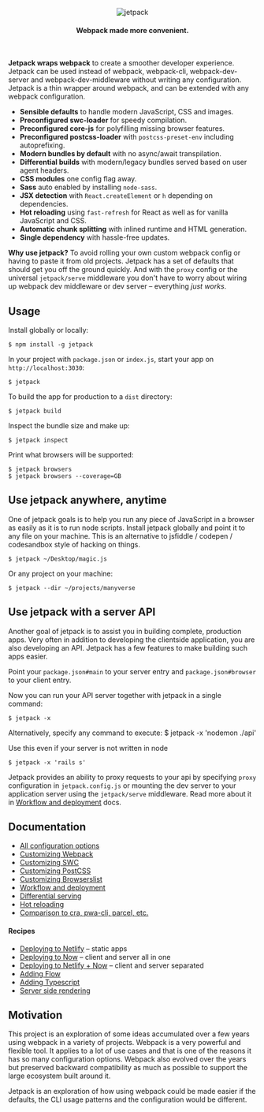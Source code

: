 <p align="center">
  <img src="https://user-images.githubusercontent.com/324440/48484676-a1690280-e80e-11e8-9835-14c6b0c5bb98.png" alt="jetpack" title="jetpack">
</p>

<h4 align="center">Webpack made more convenient.</h4>
<br />

**Jetpack wraps webpack** to create a smoother developer experience. Jetpack can be used instead of webpack, webpack-cli, webpack-dev-server and webpack-dev-middleware without writing any configuration. Jetpack is a thin wrapper around webpack, and can be extended with any webpack configuration.

- **Sensible defaults** to handle modern JavaScript, CSS and images.
- **Preconfigured swc-loader** for speedy compilation.
- **Preconfigured core-js** for polyfilling missing browser features.
- **Preconfigured postcss-loader** with `postcss-preset-env` including autoprefixing.
- **Modern bundles by default** with no async/await transpilation.
- **Differential builds** with modern/legacy bundles served based on user agent headers.
- **CSS modules** one config flag away.
- **Sass** auto enabled by installing `node-sass`.
- **JSX detection** with `React.createElement` or `h` depending on dependencies.
- **Hot reloading** using `fast-refresh` for React as well as for vanilla JavaScript and CSS.
- **Automatic chunk splitting** with inlined runtime and HTML generation.
- **Single dependency** with hassle-free updates.

**Why use jetpack?** To avoid rolling your own custom webpack config or having to paste it from old projects. Jetpack has a set of defaults that should get you off the ground quickly. And with the `proxy` config or the universal `jetpack/serve` middleware you don't have to worry about wiring up webpack dev middleware or dev server – everything _just works_.

## Usage

Install globally or locally:

    $ npm install -g jetpack

In your project with `package.json` or `index.js`, start your app on `http://localhost:3030`:

    $ jetpack

To build the app for production to a `dist` directory:

    $ jetpack build

Inspect the bundle size and make up:

    $ jetpack inspect

Print what browsers will be supported:

    $ jetpack browsers
    $ jetpack browsers --coverage=GB

## Use jetpack anywhere, anytime

One of jetpack goals is to help you run any piece of JavaScript in a browser as easily as it is to run node scripts. Install jetpack globally and point it to any file on your machine. This is an alternative to jsfiddle / codepen / codesandbox style of hacking on things.

    $ jetpack ~/Desktop/magic.js

Or any project on your machine:

    $ jetpack --dir ~/projects/manyverse

## Use jetpack with a server API

Another goal of jetpack is to assist you in building complete, production apps. Very often in addition to developing the clientside application, you are also developing an API. Jetpack has a few features to make building such apps easier.

Point your `package.json#main` to your server entry and `package.json#browser` to your client entry.

Now you can run your API server together with jetpack in a single command:

    $ jetpack -x

Alternatively, specify any command to execute:
$ jetpack -x 'nodemon ./api'

Use this even if your server is not written in node

    $ jetpack -x 'rails s'

Jetpack provides an ability to proxy requests to your api by specifying `proxy` configuration in `jetpack.config.js` or mounting the dev server to your application server using the `jetpack/serve` middleware. Read more about it in [Workflow and deployment](./docs/06-workflow-and-deployment.md) docs.

## Documentation

- [All configuration options](./docs/01-configuration-options.md)
- [Customizing Webpack](./docs/02-customizing-webpack.md)
- [Customizing SWC](./docs/03-customizing-swc.md)
- [Customizing PostCSS](./docs/04-customizing-postcss.md)
- [Customizing Browserslist](./docs/05-customizing-browserslist.md)
- [Workflow and deployment](./docs/06-workflow-and-deployment.md)
- [Differential serving](./docs/07-differential-serving.md)
- [Hot reloading](./docs/08-hot-reloading.md)
- [Comparison to cra, pwa-cli, parcel, etc.](./docs/09-comparison.md)

#### Recipes

- [Deploying to Netlify](./docs/recipe-01-deploying-to-netlify.md) – static apps
- [Deploying to Now](./docs/recipe-02-deploying-to-now.md) – client and server all in one
- [Deploying to Netlify + Now](./docs/recipe-03-deploying-to-netlify-plus-now.md) – client and server separated
- [Adding Flow](./docs/recipe-04-adding-flow.md)
- [Adding Typescript](./docs/recipe-05-adding-typescript.md)
- [Server side rendering](./docs/recipe-06-server-side-rendering.md)

## Motivation

This project is an exploration of some ideas accumulated over a few years using webpack in a variety of projects. Webpack is a very powerful and flexible tool. It applies to a lot of use cases and that is one of the reasons it has so many configuration options. Webpack also evolved over the years but preserved backward compatibility as much as possible to support the large ecosystem built around it.

Jetpack is an exploration of how using webpack could be made easier if the defaults, the CLI usage patterns and the configuration would be different.
